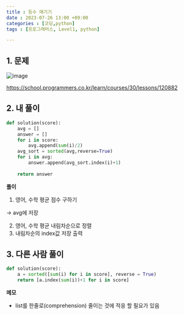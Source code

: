 ```yaml
---
title : 등수 매기기
date : 2023-07-26 13:00 +09:00
categories : [코딩,python]
tags : [프로그래머스, Level1, python]

---
```

## 1. 문제
![image](https://github.com/mini0-0/mini0-0.github.io/assets/63296983/3a573961-1f1d-4169-a89f-a9e16386741e)

<https://school.programmers.co.kr/learn/courses/30/lessons/120882>

## 2. 내 풀이

```python
def solution(score):
    avg = []
    answer = []
    for i in score:
        avg.append(sum(i)/2)
    avg_sort = sorted(avg,reverse=True)
    for i in avg:
        answer.append(avg_sort.index(i)+1)
        
    return answer
```

**풀이**

1. 영어, 수학 평균 점수 구하기

→ avg에 저장

2. 영어, 수학 평균 내림차순으로 정렬
3. 내림차순의 index값 저장 출력

## 3. 다른 사람 풀이

```python
def solution(score):
    a = sorted([sum(i) for i in score], reverse = True)
    return [a.index(sum(i))+1 for i in score]
```

**메모**

- list를 한줄로(comprehension) 줄이는 것에 적응 할 필요가 있음

